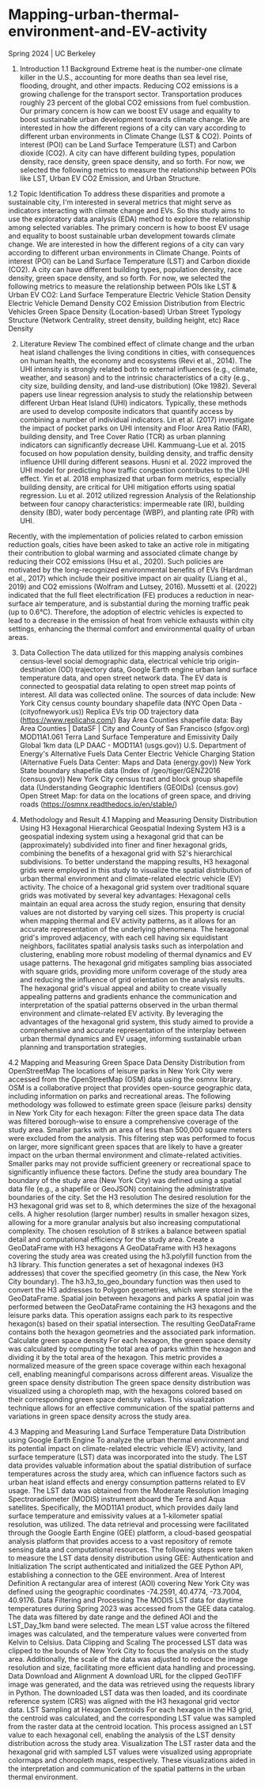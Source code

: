 # Mapping-urban-thermal-environment-and-EV-activity
Spring 2024 | UC Berkeley

1. Introduction
1.1 Background
Extreme heat is the number-one climate killer in the U.S., accounting for more deaths than sea level rise, flooding, drought, and other impacts. Reducing CO2 emissions is a growing challenge for the transport sector. Transportation produces roughly 23 percent of the global CO2 emissions from fuel combustion.  Our primary concern is how can we boost EV usage and equality to boost sustainable urban development towards climate change. We are interested in how the different regions of a city can vary according to different urban environments in Climate Change (LST & CO2). Points of interest (POI) can be Land Surface Temperature (LST) and Carbon dioxide (CO2). A city can have different building types, population density, race density, green space density, and so forth. For now, we selected the following metrics to measure the relationship between POIs like LST, Urban EV CO2 Emission, and Urban Structure.

1.2 Topic Identification
To address these disparities and promote a sustainable city, I'm interested in several metrics that might serve as indicators interacting with climate change and EVs.  So this study aims to use the exploratory data analysis (EDA) method to explore the relationship among selected variables. The primary concern is how to boost EV usage and equality to boost sustainable urban development towards climate change. We are interested in how the different regions of a city can vary according to different urban environments in Climate Change. Points of interest (POI) can be Land Surface Temperature (LST) and Carbon dioxide (CO2). A city can have different building types, population density, race density, green space density, and so forth. For now, we selected the following metrics to measure the relationship between POIs like LST & Urban EV CO2: 
Land Surface Temperature
Electric Vehicle Station Density
Electric Vehicle Demand Density
CO2 Emission Distribution from Electric Vehicles
Green Space Density (Location-based)
Urban Street Typology Structure (Network Centrality, street density, building height, etc)
Race Density

2. Literature Review 
The combined effect of climate change and the urban heat island challenges the living conditions in cities, with consequences on human health, the economy and ecosystems (Revi et al., 2014). The UHI intensity is strongly related both to external influences (e.g., climate, weather, and season) and to the intrinsic characteristics of a city (e.g., city size, building density, and land-use distribution) (Oke 1982). Several papers use linear regression analysis to study the relationship between different Urban Heat Island (UHI) indicators. Typically, these methods are used to develop composite indicators that quantify access by combining a number of individual indicators. Lin et al. (2017) investigate the impact of pocket parks on UHI intensity and Floor Area Ratio (FAR), building density, and Tree Cover Ratio (TCR) as urban planning indicators can significantly decrease UHI. Kammuang-Lue et al. 2015 focused on how population density, building density, and traffic density influence UHII during different seasons. Husni et al. 2022 improved the UHI model for predicting how traffic congestion contributes to the UHI effect. Yin et al. 2018  emphasized that urban form metrics, especially building density,  are critical for UHI mitigation efforts using spatial regression. Lu et al. 2012 utilized regression Analysis of the Relationship between four canopy characteristics: impermeable rate (IR), building density (BD), water body percentage (WBP), and planting rate (PR) with UHI.

Recently, with the implementation of policies related to carbon emission reduction goals, cities have been asked to take an active role in mitigating their contribution to global warming and associated climate change by reducing their CO2 emissions (Hsu et al., 2020). Such policies are motivated by the long-recognized environmental benefits of EVs (Hardman et al., 2017) which include their positive impact on air quality (Liang et al., 2019) and CO2 emissions (Wolfram and Lutsey, 2016). Mussetti et al. (2022) indicated that the full fleet electrification (FE) produces a reduction in near-surface air temperature, and is substantial during the morning traffic peak (up to 0.6°C). Therefore, the adoption of electric vehicles is expected to lead to a decrease in the emission of heat from vehicle exhausts within city settings, enhancing the thermal comfort and environmental quality of urban areas.

3. Data Collection
The data utilized for this mapping analysis combines census-level social demographic data, electrical vehicle trip origin-destination (OD) trajectory data, Google Earth engine urban land surface temperature data, and open street network data. The EV data is connected to geospatial data relating to open street map points of interest. All data was collected online. The  sources of data include:
New York City census county boundary shapefile data (NYC Open Data - (cityofnewyork.us))
Replica EVs trip OD trajectory data (https://www.replicahq.com/)
Bay Area Counties shapefile data: Bay Area Counties | DataSF | City and County of San Francisco (sfgov.org)
MOD11A1.061 Terra Land Surface Temperature and Emissivity Daily Global 1km data (LP DAAC - MOD11A1 (usgs.gov))
U.S. Department of Energy's Alternative Fuels Data Center Electric Vehicle Charging Station (Alternative Fuels Data Center: Maps and Data (energy.gov))
New York State boundary shapefile data 
(Index of /geo/tiger/GENZ2016 (census.gov))
New York City census tract and block group shapefile data 
(Understanding Geographic Identifiers (GEOIDs) (census.gov)
Open Street Map: for data on the locations of green space, and driving roads (https://osmnx.readthedocs.io/en/stable/)

4. Methodology and Result
4.1 Mapping and Measuring Density Distribution Using H3 Hexagonal Hierarchical Geospatial Indexing System
H3 is a geospatial indexing system using a hexagonal grid that can be (approximately) subdivided into finer and finer hexagonal grids, combining the benefits of a hexagonal grid with S2's hierarchical subdivisions. To better understand the mapping results, H3 hexagonal grids were employed in this study to visualize the spatial distribution of urban thermal environment and climate-related electric vehicle (EV) activity. The choice of a hexagonal grid system over traditional square grids was motivated by several key advantages:
Hexagonal cells maintain an equal area across the study region, ensuring that density values are not distorted by varying cell sizes. This property is crucial when mapping thermal and EV activity patterns, as it allows for an accurate representation of the underlying phenomena. 
The hexagonal grid's improved adjacency, with each cell having six equidistant neighbors, facilitates spatial analysis tasks such as interpolation and clustering, enabling more robust modeling of thermal dynamics and EV usage patterns. 
The hexagonal grid mitigates sampling bias associated with square grids, providing more uniform coverage of the study area and reducing the influence of grid orientation on the analysis results. 
The hexagonal grid's visual appeal and ability to create visually appealing patterns and gradients enhance the communication and interpretation of the spatial patterns observed in the urban thermal environment and climate-related EV activity. 
By leveraging the advantages of the hexagonal grid system, this study aimed to provide a comprehensive and accurate representation of the interplay between urban thermal dynamics and EV usage, informing sustainable urban planning and transportation strategies.

4.2 Mapping and Measuring Green Space Data Density Distribution from OpenStreetMap
The locations of leisure parks in New York City were accessed from the OpenStreetMap (OSM) data using the osmnx library. OSM is a collaborative project that provides open-source geographic data, including information on parks and recreational areas. The following methodology was followed to estimate green space (leisure parks) density in New York City for each hexagon:
Filter the green space data
The data was filtered borough-wise to ensure a comprehensive coverage of the study area. Smaller parks with an area of less than 500,000 square meters were excluded from the analysis. This filtering step was performed to focus on larger, more significant green spaces that are likely to have a greater impact on the urban thermal environment and climate-related activities. Smaller parks may not provide sufficient greenery or recreational space to significantly influence these factors.
Define the study area boundary
The boundary of the study area (New York City) was defined using a spatial data file (e.g., a shapefile or GeoJSON) containing the administrative boundaries of the city.
Set the H3 resolution
The desired resolution for the H3 hexagonal grid was set to 8, which determines the size of the hexagonal cells. A higher resolution (larger number) results in smaller hexagon sizes, allowing for a more granular analysis but also increasing computational complexity. The chosen resolution of 8 strikes a balance between spatial detail and computational efficiency for the study area.
Create a GeoDataFrame with H3 hexagons
A GeoDataFrame with H3 hexagons covering the study area was created using the h3.polyfill function from the h3 library. This function generates a set of hexagonal indexes (H3 addresses) that cover the specified geometry (in this case, the New York City boundary). The h3.h3_to_geo_boundary function was then used to convert the H3 addresses to Polygon geometries, which were stored in the GeoDataFrame.
Spatial join between hexagons and parks
A spatial join was performed between the GeoDataFrame containing the H3 hexagons and the leisure parks data. This operation assigns each park to its respective hexagon(s) based on their spatial intersection. The resulting GeoDataFrame contains both the hexagon geometries and the associated park information.
Calculate green space density
For each hexagon, the green space density was calculated by computing the total area of parks within the hexagon and dividing it by the total area of the hexagon. This metric provides a normalized measure of the green space coverage within each hexagonal cell, enabling meaningful comparisons across different areas.
Visualize the green space density distribution
The green space density distribution was visualized using a choropleth map, with the hexagons colored based on their corresponding green space density values. This visualization technique allows for an effective communication of the spatial patterns and variations in green space density across the study area.

4.3 Mapping and Measuring Land Surface Temperature Data Distribution using Google Earth Engine
To analyze the urban thermal environment and its potential impact on climate-related electric vehicle (EV) activity, land surface temperature (LST) data was incorporated into the study. The LST data provides valuable information about the spatial distribution of surface temperatures across the study area, which can influence factors such as urban heat island effects and energy consumption patterns related to EV usage. The LST data was obtained from the Moderate Resolution Imaging Spectroradiometer (MODIS) instrument aboard the Terra and Aqua satellites. Specifically, the MOD11A1 product, which provides daily land surface temperature and emissivity values at a 1-kilometer spatial resolution, was utilized. The data retrieval and processing were facilitated through the Google Earth Engine (GEE) platform, a cloud-based geospatial analysis platform that provides access to a vast repository of remote sensing data and computational resources. The following steps were taken to measure the LST data density distribution using GEE:
Authentication and Initialization
The script authenticated and initialized the GEE Python API, establishing a connection to the GEE environment.
Area of Interest Definition
A rectangular area of interest (AOI) covering New York City was defined using the geographic coordinates -74.2591, 40.4774, -73.7004, 40.9176.
Data Filtering and Processing
The MODIS LST data for daytime temperatures during Spring 2023 was accessed from the GEE data catalog. The data was filtered by date range and the defined AOI and the LST_Day_1km band were selected. The mean LST value across the filtered images was calculated, and the temperature values were converted from Kelvin to Celsius.
Data Clipping and Scaling
The processed LST data was clipped to the bounds of New York City to focus the analysis on the study area. Additionally, the scale of the data was adjusted to reduce the image resolution and size, facilitating more efficient data handling and processing.
Data Download and Alignment
A download URL for the clipped GeoTIFF image was generated, and the data was retrieved using the requests library in Python. The downloaded LST data was then loaded, and its coordinate reference system (CRS) was aligned with the H3 hexagonal grid vector data.
LST Sampling at Hexagon Centroids
For each hexagon in the H3 grid, the centroid was calculated, and the corresponding LST value was sampled from the raster data at the centroid location. This process assigned an LST value to each hexagonal cell, enabling the analysis of the LST density distribution across the study area.
Visualization
The LST raster data and the hexagonal grid with sampled LST values were visualized using appropriate colormaps and choropleth maps, respectively. These visualizations aided in the interpretation and communication of the spatial patterns in the urban thermal environment.
